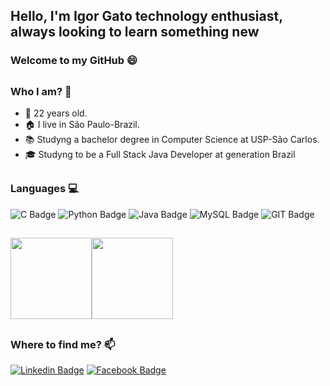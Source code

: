 
## Hello, I'm Igor Gato technology enthusiast, always looking to learn something new

### Welcome to my GitHub 😄
##
### Who I am? 🤔

- 👾 22 years old.
- 🏠 I live in São Paulo-Brazil.
- 📚 Studyng a bachelor degree in Computer Science at USP-São Carlos.
- 🎓 Studyng to be a Full Stack Java Developer at generation Brazil

##
### Languages 💻

![C Badge](https://img.shields.io/badge/C-00599C?style=for-the-badge&logo=c&logoColor=white)
![Python Badge](https://img.shields.io/badge/Python-14354C?style=for-the-badge&logo=python&logoColor=white)
![Java Badge](https://img.shields.io/badge/Java-ED8B00?style=for-the-badge&logo=java&logoColor=white)
![MySQL Badge](https://img.shields.io/badge/MySQL-00000F?style=for-the-badge&logo=mysql&logoColor=white)
![GIT Badge](https://img.shields.io/badge/git-F05032?style=for-the-badge&logo={ICON}&logoColor=white)

##
<a href="https://github.com/IgorGato?tab=repositories"><img height="130px" src="https://github-readme-stats.vercel.app/api?username=igorgato&hide_title=true&hide_border=true&show_icons=true&include_all_commits=true&count_private=true&line_height=21&text_color=000&icon_color=000&bg_color=0,ea6161,ffc64d,fffc4d,52fa5a&theme=graywhite" /><!-- wi*quL3fcV --><img height="130px" src="https://github-readme-stats.vercel.app/api/top-langs/?username=igorgato&hide=html&hide_title=false&hide_border=true&layout=compact&langs_count=7&exclude_repo=comp426,Redventures-Movie-Quotes&text_color=000&icon_color=fff&bg_color=0,52fa5a,4dfcff,c64dff&theme=graywhite" /></a>

##
### Where to find me? 📫

[![Linkedin Badge](https://img.shields.io/badge/linkedin-%230077B5.svg?&style=for-the-badge&logo=linkedin&logoColor=white)](https://www.linkedin.com/in/igor-g-0a6140135//)
[![Facebook Badge](https://img.shields.io/badge/Facebook-1877F2?style=for-the-badge&logo=facebook&logoColor=white)](https://www.facebook.com/Igor.MateusQG//)
